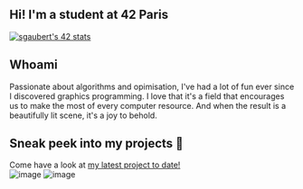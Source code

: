 ## Hi! I'm a student at 42 Paris

[![sgaubert's 42 stats](https://badge.mediaplus.ma/darkblue/sgaubert?1337Badge=off&UM6P=off)](https://github.com/oakoudad/badge42)

## Whoami

Passionate about algorithms and opimisation, I've had a lot of fun ever since I discovered graphics programming. I love that it's a field that encourages us to make the most of every computer resource. And when the result is a beautifully lit scene, it's a joy to behold.

## Sneak peek into my projects 👀
Come have a look at [my latest project to date!](https://github.com/FishFoxFederation/ft_minecraft)  
![image](https://github.com/user-attachments/assets/de627064-51f3-4023-b022-23a8e92deeb1)
![image](https://github.com/user-attachments/assets/22c1ab60-038f-4661-aa1b-270988850f54)

